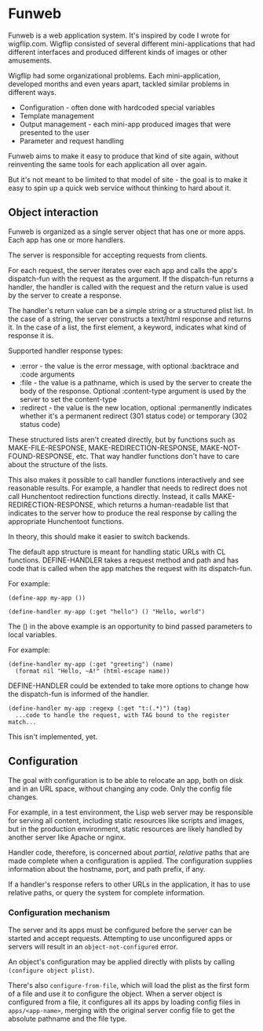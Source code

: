 # Funweb

Funweb is a web application system. It's inspired by code I wrote for
wigflip.com. Wigflip consisted of several different mini-applications
that had different interfaces and produced different kinds of images
or other amusements.

Wigflip had some organizational problems. Each mini-application,
developed months and even years apart, tackled similar problems in
different ways.

* Configuration - often done with hardcoded special variables
* Template management
* Output management - each mini-app produced images that were
  presented to the user
* Parameter and request handling

Funweb aims to make it easy to produce that kind of site again,
without reinventing the same tools for each application all over
again.

But it's not meant to be limited to that model of site - the goal is
to make it easy to spin up a quick web service without thinking to
hard about it.

## Object interaction

Funweb is organized as a single server object that has one or more
apps. Each app has one or more handlers.

The server is responsible for accepting requests from clients.

For each request, the server iterates over each app and calls the
app's dispatch-fun with the request as the argument. If the
dispatch-fun returns a handler, the handler is called with the request
and the return value is used by the server to create a response.

The handler's return value can be a simple string or a structured
plist list. In the case of a string, the server constructs a text/html
response and returns it. In the case of a list, the first element, a
keyword, indicates what kind of response it is.

Supported handler response types:

* :error - the value is the error message, with optional :backtrace and
:code arguments
* :file - the value is a pathname, which is used by the server to
  create the body of the response. Optional :content-type argument is
  used by the server to set the content-type
* :redirect - the value is the new location, optional :permanently
  indicates whether it's a permanent redirect (301 status code) or
  temporary (302 status code)

These structured lists aren't created directly, but by functions such
as MAKE-FILE-RESPONSE, MAKE-REDIRECTION-RESPONSE,
MAKE-NOT-FOUND-RESPONSE, etc. That way handler functions don't have to
care about the structure of the lists.

This also makes it possible to call handler functions interactively
and see reasonable results. For example, a handler that needs to
redirect does not call Hunchentoot redirection functions
directly. Instead, it calls MAKE-REDIRECTION-RESPONSE, which returns a
human-readable list that indicates to the server how to produce the
real response by calling the appropriate Hunchentoot functions.

In theory, this should make it easier to switch backends.

The default app structure is meant for handling static URLs with CL
functions. DEFINE-HANDLER takes a request method and path and has code
that is called when the app matches the request with its
dispatch-fun.

For example:

    (define-app my-app ())
    
    (define-handler my-app (:get "hello") () "Hello, world")

The () in the above example is an opportunity to bind passed
parameters to local variables.

For example:

	(define-handler my-app (:get "greeting") (name)
	  (format nil "Hello, ~A!" (html-escape name))

DEFINE-HANDLER could be extended to take more options to change how
the dispatch-fun is informed of the handler.

    (define-handler my-app :regexp (:get "t:(.*)") (tag)
      ...code to handle the request, with TAG bound to the register match...

This isn't implemented, yet.

## Configuration

The goal with configuration is to be able to relocate an app, both on
disk and in an URL space, without changing any code. Only the config
file changes.

For example, in a test environment, the Lisp web server may be
responsible for serving all content, including static resources like
scripts and images, but in the production environment, static
resources are likely handled by another server like Apache or nginx.

Handler code, therefore, is concerned about *partial*, *relative*
paths that are made complete when a configuration is applied. The
configuration supplies information about the hostname, port, and path
prefix, if any.

If a handler's response refers to other URLs in the application, it
has to use relative paths, or query the system for complete
information.


### Configuration mechanism

The server and its apps must be configured before the server can be
started and accept requests. Attempting to use unconfigured apps or
servers will result in an `object-not-configured` error.

An object's configuration may be applied directly with plists by
calling `(configure object plist)`.

There's also `configure-from-file`, which will load the plist as the
first form of a file and use it to configure the object. When a server
object is configured from a file, it configures all its apps by
loading config files in `apps/<app-name>`, merging with the original
server config file to get the absolute pathname and the file type.


